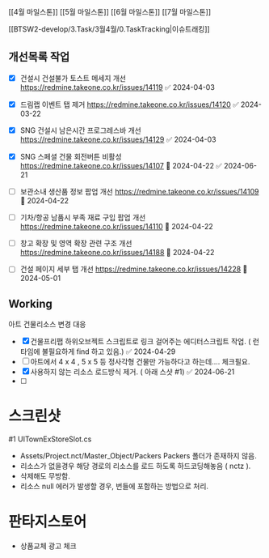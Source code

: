 

[[4월 마일스톤]]
[[5월 마일스톤]]
[[6월 마일스톤]]
[[7월 마일스톤]]

[[BTSW2-develop/3.Task/3월4월/0.TaskTracking|이슈트래킹]] 



## 개선목록 작업
- [x] 건설시 건설불가 토스트 메세지 개선 https://redmine.takeone.co.kr/issues/14119 ✅ 2024-04-03
- [x] 드림랩 이벤트 탭 제거 https://redmine.takeone.co.kr/issues/14120 ✅ 2024-03-22
- [x] SNG 건설시 남은시간 프로그레스바 개선 https://redmine.takeone.co.kr/issues/14129 ✅ 2024-04-03
- [x] SNG 스페셜 건물 회전버튼 비활성 https://redmine.takeone.co.kr/issues/14107 🛫 2024-04-22 ✅ 2024-06-21
- [ ] 보관소내 생산품 정보 팝업 개선 https://redmine.takeone.co.kr/issues/14109  🛫 2024-04-22
- [ ] 기차/항공 남품시 부족 재료 구입 팝업 개선  https://redmine.takeone.co.kr/issues/14110 🛫 2024-04-22
- [ ] 창고 확장 및 영역 확장 관련 구조 개선 https://redmine.takeone.co.kr/issues/14188 🛫 2024-04-22
- [ ] 건설 페이지 세부 탭 개선 https://redmine.takeone.co.kr/issues/14228 🛫 2024-05-01 



## Working 

아트 건물리소스 변경 대응

- [x] 건물프리팹 하위오브젝트 스크립트로 링크 걸어주는 에디터스크립트 작업. ( 런타임에 불필요하게 find 하고 있음.) ✅ 2024-04-29
- [ ] 아트에서 4 x 4 , 5 x 5  등 정사각형 건물만 가능하다고 하는데.... 체크필요.
- [x] 사용하지 않는 리소스 로드방식 제거. ( 아래 스샷 #1) ✅ 2024-06-21
- [ ] 



# 스크린샷 
#1
UITownExStoreSlot.cs

- Assets/Project.nct/Master_Object/Packers  Packers 폴더가 존재하지 않음.
- 리소스가 없을경우 해당 경로의 리소스를 로드 하도록 하드코딩해놓음 ( nctz ).
- 삭제해도 무방함. 
- 리소스 null 에러가 발생할 경우, 번들에 포함하는 방법으로 처리.



# 판타지스토어
- 상품교체 광고 체크 